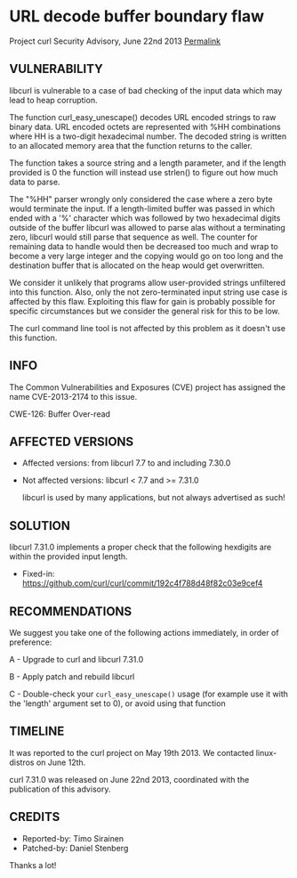 URL decode buffer boundary flaw
===============================

Project curl Security Advisory, June 22nd 2013
[Permalink](https://curl.se/docs/CVE-2013-2174.html)

VULNERABILITY
-------------

  libcurl is vulnerable to a case of bad checking of the input data which may
  lead to heap corruption.

  The function curl_easy_unescape() decodes URL encoded strings to raw binary
  data. URL encoded octets are represented with %HH combinations where HH is a
  two-digit hexadecimal number. The decoded string is written to an allocated
  memory area that the function returns to the caller.

  The function takes a source string and a length parameter, and if the length
  provided is 0 the function will instead use strlen() to figure out how much
  data to parse.

  The "%HH" parser wrongly only considered the case where a zero byte would
  terminate the input. If a length-limited buffer was passed in which ended
  with a '%' character which was followed by two hexadecimal digits outside of
  the buffer libcurl was allowed to parse alas without a terminating zero,
  libcurl would still parse that sequence as well. The counter for remaining
  data to handle would then be decreased too much and wrap to become a very
  large integer and the copying would go on too long and the destination
  buffer that is allocated on the heap would get overwritten.

  We consider it unlikely that programs allow user-provided strings unfiltered
  into this function. Also, only the not zero-terminated input string use case
  is affected by this flaw. Exploiting this flaw for gain is probably possible
  for specific circumstances but we consider the general risk for this to be
  low.

  The curl command line tool is not affected by this problem as it doesn't use
  this function.

INFO
----

  The Common Vulnerabilities and Exposures (CVE) project has assigned the name
  CVE-2013-2174 to this issue.

  CWE-126: Buffer Over-read

AFFECTED VERSIONS
-----------------

- Affected versions: from libcurl 7.7 to and including 7.30.0
- Not affected versions: libcurl < 7.7 and >= 7.31.0

  libcurl is used by many applications, but not always advertised as such!

SOLUTION
--------

  libcurl 7.31.0 implements a proper check that the following hexdigits are
  within the provided input length.

- Fixed-in: https://github.com/curl/curl/commit/192c4f788d48f82c03e9cef4

RECOMMENDATIONS
---------------

  We suggest you take one of the following actions immediately, in order of
  preference:

  A - Upgrade to curl and libcurl 7.31.0

  B - Apply patch and rebuild libcurl

  C - Double-check your `curl_easy_unescape()` usage (for example use it with
      the 'length' argument set to 0), or avoid using that function

TIMELINE
---------

  It was reported to the curl project on May 19th 2013. We contacted
  linux-distros on June 12th.

  curl 7.31.0 was released on June 22nd 2013, coordinated with the
  publication of this advisory.

CREDITS
-------

- Reported-by: Timo Sirainen
- Patched-by: Daniel Stenberg

Thanks a lot!
